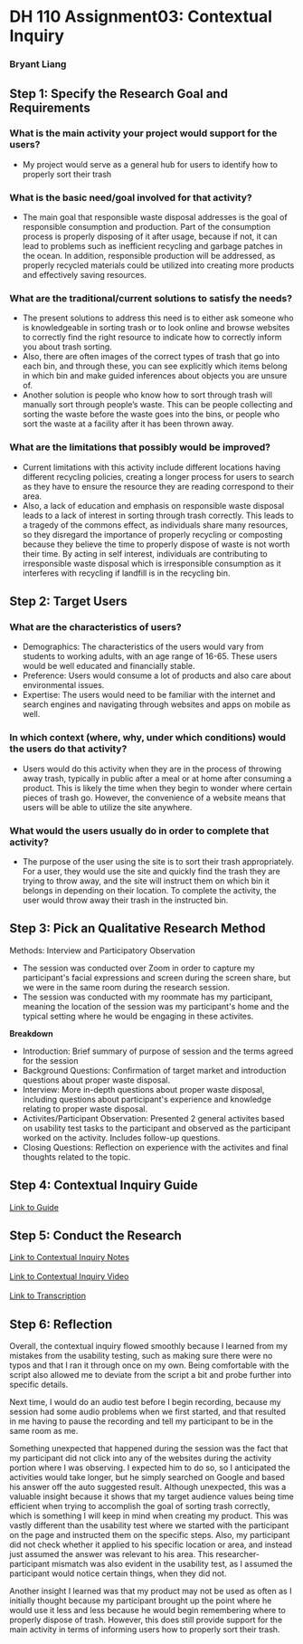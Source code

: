 # DH 110 Assignment03: Contextual Inquiry
### Bryant Liang

## Step 1: Specify the Research Goal and Requirements 

### What is the main activity your project would support for the users?
* My project would serve as a general hub for users to identify how to properly sort their trash

### What is the basic need/goal involved for that activity?
* The main goal that responsible waste disposal addresses is the goal of responsible consumption and production. Part of the consumption process is properly disposing of it after usage, because if not, it can lead to problems such as inefficient recycling and garbage patches in the ocean. In addition, responsible production will be addressed, as properly recycled materials could be utilized into creating more products and effectively saving resources. 

### What are the traditional/current solutions to satisfy the needs?
* The present solutions to address this need is to either ask someone who is knowledgeable in sorting trash or to look online and browse websites to correctly find the right resource to indicate how to correctly inform you about trash sorting.
* Also, there are often images of the correct types of trash that go into each bin, and through these, you can see explicitly which items belong in which bin and make guided inferences about objects you are unsure of. 
* Another solution is people who know how to sort through trash will manually sort through people’s waste. This can be people collecting and sorting the waste before the waste goes into the bins, or people who sort the waste at a facility after it has been thrown away. 

### What are the limitations that possibly would be improved?
* Current limitations with this activity include different locations having different recycling policies, creating a longer process for users to search as they have to ensure the resource they are reading correspond to their area. 
* Also, a lack of education and emphasis on responsible waste disposal leads to a lack of interest in sorting through trash correctly. This leads to a tragedy of the commons effect, as individuals share many resources, so they disregard the importance of properly recycling or composting because they believe the time to properly dispose of waste is not worth their time. By acting in self interest, individuals are contributing to irresponsible waste disposal which is irresponsible consumption as it interferes with recycling if landfill is in the recycling bin.

## Step 2: Target Users

### What are the characteristics of users?
* Demographics: The characteristics of the users would vary from students to working adults, with an age range of 16-65. These users would be well educated and financially stable. 
* Preference: Users would consume a lot of products and also care about environmental issues. 
* Expertise: The users would need to be familiar with the internet and search engines and navigating through websites and apps on mobile as well. 

### In which context (where, why, under which conditions) would the users do that activity?
* Users would do this activity when they are in the process of throwing away trash, typically in public after a meal or at home after consuming a product. This is likely the time when they begin to wonder where certain pieces of trash go. However, the convenience of a website means that users will be able to utilize the site anywhere. 

### What would the users usually do in order to complete that activity?
* The purpose of the user using the site is to sort their trash appropriately. For a user, they would use the site and quickly find the trash they are trying to throw away, and the site will instruct them on which bin it belongs in depending on their location. To complete the activity, the user would throw away their trash in the instructed bin. 

## Step 3: Pick an Qualitative Research Method
Methods: Interview and Participatory Observation
* The session was conducted over Zoom in order to capture my participant's facial expressions and screen during the screen share, but we were in the same room during the research session. 
* The session was conducted with my roommate has my participant, meaning the location of the session was my participant's home and the typical setting where he would be engaging in these activites. 

**Breakdown**
* Introduction: Brief summary of purpose of session and the terms agreed for the session 
* Background Questions: Confirmation of target market and introduction questions about proper waste disposal.
* Interview: More in-depth questions about proper waste disposal, including questions about participant's experience and knowledge relating to proper waste disposal. 
* Activites/Participant Observation: Presented 2 general activites based on usability test tasks to the participant and observed as the participant worked on the activity. Includes follow-up questions. 
* Closing Questions: Reflection on experience with the activites and final thoughts related to the topic. 

## Step 4: Contextual Inquiry Guide
[Link to Guide](https://docs.google.com/document/d/1oTW3IwJu3qDTeK_21wCvdur22WgsUByOKNjUz9yYlwE/edit)

## Step 5: Conduct the Research
[Link to Contextual Inquiry Notes](https://docs.google.com/document/d/12N_juGIzGqooH7y3qMVnTYyJerLy48HFrqV5c_Za3iY/edit)
<br><br>[Link to Contextual Inquiry Video](https://drive.google.com/file/d/1K3qUt8TsLxSr9R9h62C5thcoYfr6zdyZ/view?usp=sharing)
<br><br>[Link to Transcription](https://otter.ai/u/fE5BlvN7ykZLFOBE1UT-fzH2Uf4)

## Step 6: Reflection
Overall, the contextual inquiry flowed smoothly because I learned from my mistakes from the usability testing, such as making sure there were no typos and that I ran it through once on my own. Being comfortable with the script also allowed me to deviate from the script a bit and probe further into specific details. 

Next time, I would do an audio test before I begin recording, because my session had some audio problems when we first started, and that resulted in me having to pause the recording and tell my participant to be in the same room as me. 

Something unexpected that happened during the session was the fact that my participant did not click into any of the websites during the activity portion where I was observing. I expected him to do so, so I anticipated the activities would take longer, but he simply searched on Google and based his answer off the auto suggested result. Although unexpected, this was a valuable insight because it shows that my target audience values being time efficient when trying to accomplish the goal of sorting trash correctly, which is something I will keep in mind when creating my product. This was vastly different than the usability test where we started with the participant on the page and instructed them on the specific steps. Also, my participant did not check whether it applied to his specific location or area, and instead just assumed the answer was relevant to his area.  This researcher-participant mismatch was also evident in the usability test, as I assumed the participant would notice certain things, when they did not. 

Another insight I learned was that my product may not be used as often as I initially thought because my participant brought up the point where he would use it less and less because he would begin remembering where to properly dispose of trash. However, this does still provide support for the main activity in terms of informing users how to properly sort their trash. 

